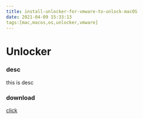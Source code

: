 ```yaml
---
title: install-unlocker-for-vmware-to-unlock-macOS
date: 2021-04-09 15:33:13
tags:[mac,macos,os,unlocker,vmware]
---
```


# Unlocker

### desc

this is desc

### download

[click]("https://github.com/paolo-projects/unlocker/releases/download/3.0.3/unlocker.zip")